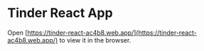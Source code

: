 # Tinder React App

Open [https://tinder-react-ac4b8.web.app/](https://tinder-react-ac4b8.web.app/) to view it in the browser.
